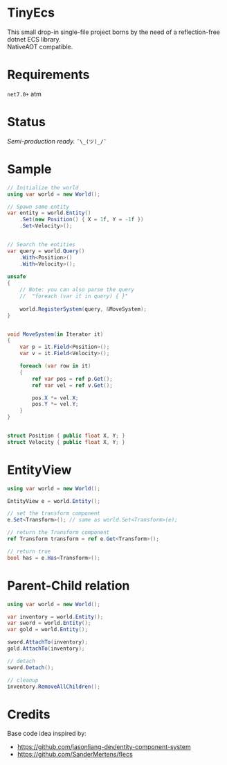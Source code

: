 # TinyEcs
This small drop-in single-file project borns by the need of a reflection-free dotnet ECS library.<br>
NativeAOT compatible.

# Requirements
`net7.0+` atm

# Status
<i>Semi-production ready.</i>  `¯\_(ツ)_/¯`

# Sample
```csharp
// Initialize the world
using var world = new World();

// Spawn some entity
var entity = world.Entity()
	.Set(new Position() { X = 1f, Y = -1f })
	.Set<Velocity>();


// Search the entities
var query = world.Query()
	.With<Position>()
	.With<Velocity>();
     
unsafe
{
	// Note: you can also parse the query 
	//	"foreach (var it in query) { }"
	
	world.RegisterSystem(query, &MoveSystem);
}


void MoveSystem(in Iterator it)
{
	var p = it.Field<Position>();
	var v = it.Field<Velocity>();

	foreach (var row in it)
	{
		ref var pos = ref p.Get();
		ref var vel = ref v.Get();

		pos.X *= vel.X;
		pos.Y *= vel.Y;
	}
}


struct Position { public float X, Y; }
struct Velocity { public float X, Y; }
```
# EntityView
```csharp
using var world = new World();

EntityView e = world.Entity();

// set the transform component
e.Set<Transform>(); // same as world.Set<Transform>(e);

// return the Transform component 
ref Transform transform = ref e.Get<Transform>(); 

// return true
bool has = e.Has<Transform>(); 

```

# Parent-Child relation
```csharp
using var world = new World();

var inventory = world.Entity();
var sword = world.Entity();
var gold = world.Entity();

sword.AttachTo(inventory);
gold.AttachTo(inventory);

// detach
sword.Detach();

// cleanup
inventory.RemoveAllChildren();
```

# Credits
Base code idea inspired by:
- https://github.com/jasonliang-dev/entity-component-system
- https://github.com/SanderMertens/flecs
